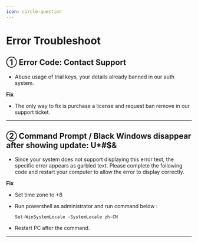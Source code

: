 ```yaml
---
icon: circle-question
---
```


# Error Troubleshoot

## ➀ **Error Code: Contact Support**

* Abuse usage of trial keys, your details already banned in our auth system.

**Fix**

* The only way to fix is purchase a license and request ban remove in our support ticket.

***

## ➁ **Command Prompt / Black Windows disappear after showing update: U\*#$&**

* Since your system does not support displaying this error text, the specific error appears as garbled text. Please complete the following code and restart your computer to allow the error to display correctly.

**Fix**

* Set time zone to +8
*   Run powershell as administrator and run command below :

    ```
    Set-WinSystemLocale -SystemLocale zh-CN
    ```
* Restart PC after the command.

***

